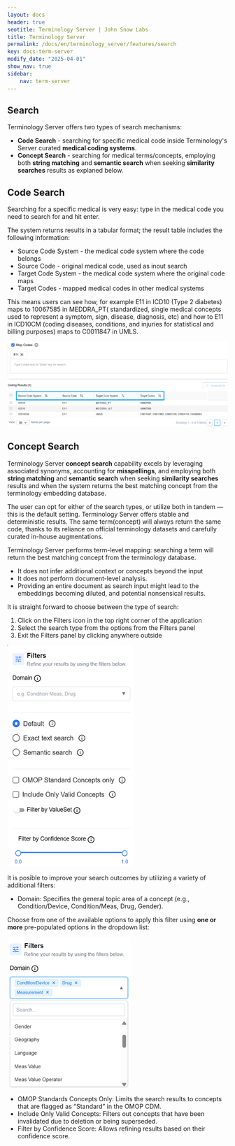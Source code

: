 ```yaml
---
layout: docs
header: true
seotitle: Terminology Server | John Snow Labs
title: Terminology Server 
permalink: /docs/en/terminology_server/features/search
key: docs-term-server
modify_date: "2025-04-01"
show_nav: true
sidebar:
    nav: term-server
---
```


## Search

Terminology Server offers two types of search mechanisms:
* **Code Search** - searching for specific medical code  inside Terminology's Server curated **medical coding systems**.
* **Concept Search** - searching for medical terms/concepts, employing both **string matching** and **semantic search** when seeking **similarity searches** results as explaned below.  

## Code Search

Searching for a specific medical is very easy: type in the medical code you need to search for and hit enter. 

The system returns results in a tabular format; the result table includes the following information:

* Source Code System - the medical code system where the code belongs 
* Source Code - original medical code, used as inout search  
* Target Code System - the medical code system where the original code maps 
* Target Codes - mapped medical codes in other medical systems  

This means users can see how, for example E11 in ICD10 (Type 2 diabetes) maps to 10067585 in MEDDRA_PT( standardized, single medical concepts used to represent a symptom, sign, disease, diagnosis, etc) and how to E11 in ICD10CM (coding diseases, conditions, and injuries for statistical and billing purposes) maps to C0011847 in UMLS.

![Terminology Service by John Snow Labs](/assets/images/term_server/code_to_code_search_table.png)

## Concept Search

Terminology Server **concept search** capability excels by leveraging associated synonyms, accounting for **misspellings**, and employing both **string matching** and **semantic search** when seeking **similarity searches** results and when the system returns the best matching concept from the terminology embedding database.

The user can opt for either of the search types, or utilize both in tandem — this is the default setting.
Terminology Server offers stable and deterministic results. The same term(concept) will always return the same code, thanks to its reliance on official terminology datasets and carefully curated in-house augmentations.

Terminology Server performs term-level mapping: searching a term will return the best matching concept from the terminology database.

* It does not infer additional context or concepts beyond the input
* It does not perform document-level analysis.
* Providing an entire document as search input might lead to the embeddings becoming diluted, and potential nonsensical results.

 It is straight forward to choose between the type of search:
 1. Click on the Filters icon in the top right corner of the application
 2. Select the search type from the options from the Filters panel
 3. Exit the Filters panel by clicking anywhere outside


![Terminology Service by John Snow Labs](/assets/images/term_server/filter_panel.png)


It is posible to improve your search outcomes by utilizing a variety of additional filters:
* Domain: Specifies the general topic area of a concept (e.g., Condition/Device, Condition/Meas, Drug, Gender).

Choose from one of the available options to apply this filter using **one or more** pre-populated options in the dropdown list:

![Terminology Service by John Snow Labs](/assets/images/term_server/filter_panel_domains.png)

* OMOP Standards Concepts Only: Limits the search results to concepts that are flagged as “Standard” in the OMOP CDM.
* Include Only Valid Concepts: Filters out concepts that have been invalidated due to deletion or being superseded.
* Filter by Confidence Score: Allows refining results based on their confidence score.

